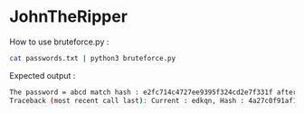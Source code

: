 # JohnTheRipper

How to use bruteforce.py :

```sh
cat passwords.txt | python3 bruteforce.py
```

Expected output :

```sh
The password = abcd match hash : e2fc714c4727ee9395f324cd2e7f331f after 19010 attempts
Traceback (most recent call last): Current : edkqn, Hash : 4a27c0f91af1824866b3479f82a81348
```
